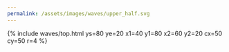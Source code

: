 ```yaml
---
permalink: /assets/images/waves/upper_half.svg
---
```

{% include waves/top.html ys=80 ye=20 x1=40 y1=80 x2=60 y2=20 cx=50 cy=50 r=4 %}
